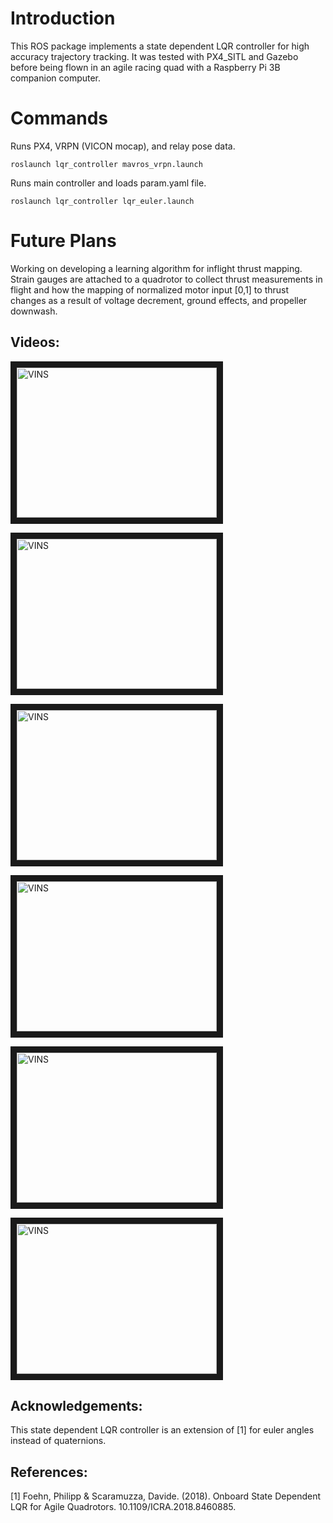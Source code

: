 # Introduction
This ROS package implements a state dependent LQR controller for high accuracy trajectory tracking. It was tested with PX4_SITL and Gazebo before being flown in an agile racing quad with a Raspberry Pi 3B companion computer.  

# Commands
Runs PX4, VRPN (VICON mocap), and relay pose data.
```
roslaunch lqr_controller mavros_vrpn.launch
```
Runs main controller and loads param.yaml file.
```
roslaunch lqr_controller lqr_euler.launch
```

# Future Plans
Working on developing a learning algorithm for inflight thrust mapping. Strain gauges are attached to a quadrotor to collect thrust measurements in flight and how the mapping of normalized motor input [0,1] to thrust changes as a result of voltage decrement, ground effects, and propeller downwash. 
## Videos:
<a href="https://www.youtube.com/watch?v=MLneSW5LoOI" target="_blank"><img src="https://img.youtube.com/vi/Arlwatxqgfo/hqdefault.jpg" 
alt="VINS" width="320" height="240" border="10" /></a>

<a href="https://youtu.be/oX6Q640imiw" target="_blank"><img src="https://img.youtube.com/vi/Arlwatxqgfo/hqdefault.jpg" 
alt="VINS" width="320" height="240" border="10" /></a>

<a href="https://youtu.be/GEzpsT8T1fg" target="_blank"><img src="https://img.youtube.com/vi/Arlwatxqgfo/hqdefault.jpg" 
alt="VINS" width="320" height="240" border="10" /></a>

<a href="https://youtu.be/aMhNqe3vxsc" target="_blank"><img src="https://img.youtube.com/vi/Arlwatxqgfo/hqdefault.jpg" 
alt="VINS" width="320" height="240" border="10" /></a>

<a href="https://www.youtube.com/watch?v=phKAAQSkkjc" target="_blank"><img src="https://img.youtube.com/vi/phKAAQSkkjc/hqdefault.jpg" 
alt="VINS" width="320" height="240" border="10" /></a>

<a href="https://www.youtube.com/watch?v=Arlwatxqgfo" target="_blank"><img src="https://img.youtube.com/vi/Arlwatxqgfo/hqdefault.jpg" 
alt="VINS" width="320" height="240" border="10" /></a>


## Acknowledgements:
This state dependent LQR controller is an extension of [1] for euler angles instead of quaternions.

## References:
[1] Foehn, Philipp & Scaramuzza, Davide. (2018). Onboard State Dependent LQR for Agile Quadrotors. 10.1109/ICRA.2018.8460885. 
